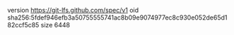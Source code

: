 version https://git-lfs.github.com/spec/v1
oid sha256:5fdef946efb3a50755555741ac8b09e9074977ec8c930e052de65d182ccf5c85
size 6448
